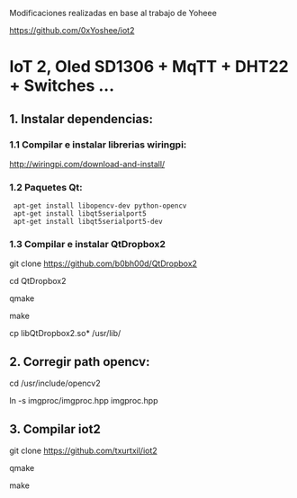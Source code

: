 Modificaciones realizadas en base al trabajo de Yoheee

https://github.com/0xYoshee/iot2

# IoT 2, Oled SD1306 + MqTT + DHT22 + Switches ...

## 1. Instalar dependencias:

###  1.1 Compilar e instalar librerias wiringpi:

http://wiringpi.com/download-and-install/

###  1.2 Paquetes Qt:

     apt-get install libopencv-dev python-opencv
     apt-get install libqt5serialport5
     apt-get install libqt5serialport5-dev

###  1.3 Compilar e instalar QtDropbox2

   git clone https://github.com/b0bh00d/QtDropbox2

   cd QtDropbox2

   qmake

   make

   cp libQtDropbox2.so* /usr/lib/

## 2. Corregir path opencv:

   cd /usr/include/opencv2

   ln -s imgproc/imgproc.hpp imgproc.hpp

## 3. Compilar iot2

   git clone https://github.com/txurtxil/iot2

   qmake

   make






